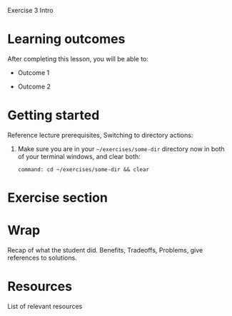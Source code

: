 Exercise 3 Intro

# Learning outcomes

After completing this lesson, you will be able to:

-   Outcome 1

-   Outcome 2

# Getting started

Reference lecture prerequisites,
Switching to directory actions:

1.  Make sure you are in your `~/exercises/some-dir` directory now in
    both of your terminal windows,
    and clear both:

    ```terminal:execute-all
    command: cd ~/exercises/some-dir && clear
    ```

# Exercise section

# Wrap

Recap of what the student did.
Benefits, Tradeoffs, Problems, give references to solutions.

# Resources

List of relevant resources